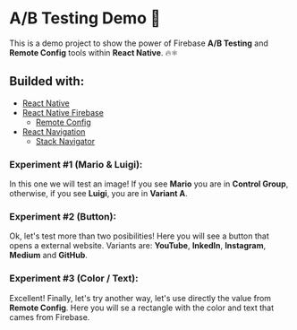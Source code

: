 # A/B Testing Demo 🧪

This is a demo project to show the power of Firebase __A/B Testing__ and __Remote Config__ tools within __React Native__. 🔥⚛️

## Builded with:

* [React Native](https://reactnative.dev/)
* [React Native Firebase](https://invertase.io/oss/react-native-firebase/)
  - [Remote Config](https://invertase.io/oss/react-native-firebase/v6/remote-config)
* [React Navigation](https://reactnavigation.org/)
  - [Stack Navigator](https://reactnavigation.org/docs/stack-navigator/)
  
### Experiment #1 (Mario & Luigi):

In this one we will test an image! If you see __Mario__ you are in __Control Group__, otherwise, if you see __Luigi__, 
you are in __Variant A__.

### Experiment #2 (Button):

Ok, let's test more than two posibilities! Here you will see a button that opens a external website.
Variants are: __YouTube__, __InkedIn__, __Instagram__, __Medium__ and __GitHub__.

### Experiment #3 (Color / Text):

Excellent! Finally, let's try another way, let's use directly the value from __Remote Config__. 
Here you will se a rectangle with the color and text that cames from Firebase.
